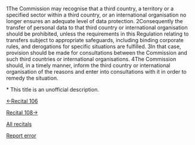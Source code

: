 
1The Commission may recognise that a third country, a territory or a specified sector within a third country, or an international organisation no longer ensures an adequate level of data protection. 2Consequently the transfer of personal data to that third country or international organisation should be prohibited, unless the requirements in this Regulation relating to transfers subject to appropriate safeguards, including binding corporate rules, and derogations for specific situations are fulfilled. 3In that case, provision should be made for consultations between the Commission and such third countries or international organisations. 4The Commission should, in a timely manner, inform the third country or international organisation of the reasons and enter into consultations with it in order to remedy the situation.


\* This title is an unofficial description.




[←Recital 106](https://gdpr-info.eu/recitals/no-106/ "106 - Monitoring and Periodic Review of the Level of Data Protection")


[Recital 108→](https://gdpr-info.eu/recitals/no-108/ "108 - Appropriate Safeguards")


[All recitals](https://gdpr-info.eu/recitals/)

[Report error](https://gdpr-info.eu/gf/?TB_iframe=true&height=306 "Your message")

